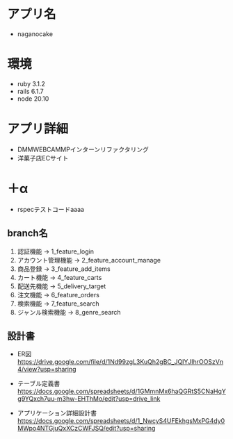 # アプリ名
- naganocake

# 環境
- ruby 3.1.2
- rails 6.1.7
- node 20.10

# アプリ詳細
- DMMWEBCAMMPインターンリファクタリング
- 洋菓子店ECサイト

# ＋α
- rspecテストコードaaaa

## branch名
1. 認証機能 → 1_feature_login
2. アカウント管理機能 → 2_feature_account_manage
3. 商品登録 → 3_feature_add_items
4. カート機能 → 4_feature_carts
5. 配送先機能 → 5_delivery_target
6. 注文機能 → 6_feature_orders
7. 検索機能 → 7_feature_search
8. ジャンル検索機能 → 8_genre_search

## 設計書
- ER図
https://drive.google.com/file/d/1Nd99zgL3KuQh2gBC_JQIYJIhrOOSzVn4/view?usp=sharing

- テーブル定義書
https://docs.google.com/spreadsheets/d/1GMmnMx6haQGRtS5CNaHqYg9YQxch7uu-m3hw-EHThMo/edit?usp=drive_link

- アプリケーション詳細設計書
https://docs.google.com/spreadsheets/d/1_NwcyS4UFEkhgsMxPG4dy0MWpo4NTGjuQxXCzCWFJSQ/edit?usp=sharing